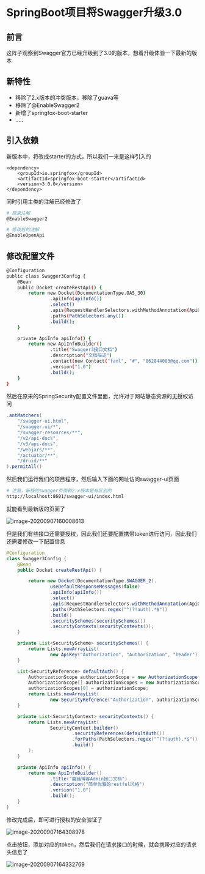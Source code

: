 # SpringBoot项目将Swagger升级3.0

## 前言

这阵子观察到Swagger官方已经升级到了3.0的版本，想着升级体验一下最新的版本

## 新特性

- 移除了2.x版本的冲突版本，移除了guava等
- 移除了@EnableSwagger2
- 新增了springfox-boot-starter
- .....

## 引入依赖

新版本中，将改成starter的方式，所以我们一来是这样引入的

```pom
<dependency>
    <groupId>io.springfox</groupId>
    <artifactId>springfox-boot-starter</artifactId>
    <version>3.0.0</version>
</dependency>
```

同时引用主类的注解已经修改了

```bash
# 原来注解
@EnableSwagger2

# 修改后的注解
@EnableOpenApi
```

## 修改配置文件

```bash
@Configuration
public class Swagger3Config {
    @Bean
    public Docket createRestApi() {
        return new Docket(DocumentationType.OAS_30)
                .apiInfo(apiInfo())
                .select()
                .apis(RequestHandlerSelectors.withMethodAnnotation(ApiOperation.class))
                .paths(PathSelectors.any())
                .build();
    }

    private ApiInfo apiInfo() {
        return new ApiInfoBuilder()
                .title("Swagger3接口文档")
                .description("文档描述")
                .contact(new Contact("fanl", "#", "862844083@qq.com"))
                .version("1.0")
                .build();
    }
}
```

然后在原来的SpringSecurity配置文件里面，允许对于网站静态资源的无授权访问

```java
.antMatchers(
    "/swagger-ui.html",
    "/swagger-ui/*",
    "/swagger-resources/**",
    "/v2/api-docs",
    "/v3/api-docs",
    "/webjars/**",
    "/actuator/**",
    "/druid/**"
).permitAll()
```

然后我们运行我们的项目程序，然后输入下面的网址访问swagger-ui页面

```bash
# 注意，新版的swagger页面和2.x版本是有区别的
http://localhost:8601/swagger-ui/index.html
```

就能看到最新版的页面了

![image-20200907160008613](images/image-20200907160008613.png)

但是我们有些接口还需要授权，因此我们还要配置携带token进行访问，因此我们还需要修改一下配置信息

```java
@Configuration
class Swagger3Config {
    @Bean
    public Docket createRestApi() {

        return new Docket(DocumentationType.SWAGGER_2).
                useDefaultResponseMessages(false)
                .apiInfo(apiInfo())
                .select()
                .apis(RequestHandlerSelectors.withMethodAnnotation(ApiOperation.class))
                .paths(PathSelectors.regex("^(?!auth).*$"))
                .build()
                .securitySchemes(securitySchemes())
                .securityContexts(securityContexts());
    }

    private List<SecurityScheme> securitySchemes() {
        return Lists.newArrayList(
                new ApiKey("Authorization", "Authorization", "header"));
    }

    List<SecurityReference> defaultAuth() {
        AuthorizationScope authorizationScope = new AuthorizationScope("global", "accessEverything");
        AuthorizationScope[] authorizationScopes = new AuthorizationScope[1];
        authorizationScopes[0] = authorizationScope;
        return Lists.newArrayList(
                new SecurityReference("Authorization", authorizationScopes));
    }

    private List<SecurityContext> securityContexts() {
        return Lists.newArrayList(
                SecurityContext.builder()
                        .securityReferences(defaultAuth())
                        .forPaths(PathSelectors.regex("^(?!auth).*$"))
                        .build()
        );
    }

    private ApiInfo apiInfo() {
        return new ApiInfoBuilder()
                .title("蘑菇博客Admin接口文档")
                .description("简单优雅的restful风格")
                .version("1.0")
                .build();
    }
}
```

修改完成后，即可进行授权的安全验证了

![image-20200907164308978](images/image-20200907164308978.png)

点击按钮，添加对应的token，然后我们在请求接口的时候，就会携带对应的请求头信息了

![image-20200907164332769](images/image-20200907164332769.png)

